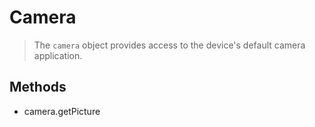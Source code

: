 Camera
======

> The `camera` object provides access to the device's default camera application.

Methods
-------

- camera.getPicture